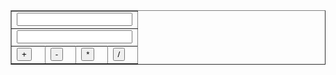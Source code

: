 <html>
<body>
      <table border="1">
            <tr>
	<td colspan="4"><input id="input1" ></input></td>
           </tr>
           <tr>
                  <td colspan="4"><input id="input2" ></input></td>
           <tr>
           <tr>
                  <td><input type="button" value="+" onclick="add()" ></input></td>
                  <td><input type="button" value="-" onclick="sub()"></input></td>
                  <td><input type="button" value="*" onclick="mul()"></input></td>
                  <td><input type="button" value="/" onclick="div()"></input></td>
           </tr>
</table>
<p id="para"></p>
</body>

<script>{
    function add() {
        a_1=parseInt(input1.value);
        b_1=parseInt(input2.value);
        c_1=a_1+b_1;
        para.innerHTML="sum: " +c_1;}

       function sub() {
        a_2=parseInt(input1.value);
        b_2=parseInt(input2.value);
        c_2=a_2-b_2;
        para.innerHTML="substraction: " +c_2;}

        function mul() {
        a_3=parseInt(input1.value);
        b_3=parseInt(input2.value);
        c_3=a_3*b_3;
        para.innerHTML="multiplication: " +c_3;}
 
        function div() {
        a_4=parseInt(input1.value);
        b_4=parseInt(input2.value);
        c_4=a_4/b_4;
        para.innerHTML="division: " +c_4;}
}
</script>

</html>
